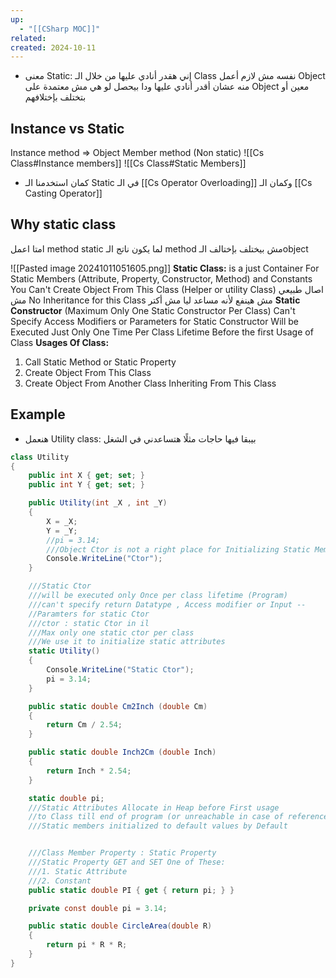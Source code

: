 ```yaml
---
up:
  - "[[CSharp MOC]]"
related: 
created: 2024-10-11
---
```

- معنى Static: إني هقدر أنادي عليها من خلال الـ Class نفسه مش لازم أعمل Object منه عشان أقدر أنادي عليها ودا بيحصل لو هي مش معتمدة على Object معين أو بتختلف بإختلافهم
## Instance vs Static
Instance method => Object Member method (Non static)
![[Cs Class#Instance members]]
![[Cs Class#Static Members]]
- كمان استخدمنا الـ Static في الـ [[Cs Operator Overloading]] وكمان الـ [[Cs Casting Operator]]
## Why static class
امتا اعمل method static لما يكون ناتج الـ method مش بيختلف بإختالف الـobject

![[Pasted image 20241011051605.png]]
**Static Class:** is a just Container For Static Members (Attribute, Property, Constructor, Method) and Constants
You Can't Create Object From This Class (Helper or utility Class) اصال طبيعي مش
No Inheritance for this Class مش هينفع لأنه مساعد ليا مش أكتر
**Static Constructor** (Maximum Only One Static Constructor Per Class)
Can't Specify Access Modifiers or Parameters for Static Constructor
Will be Executed Just Only One Time Per Class Lifetime Before the first Usage of Class
**Usages Of Class:**
1. Call Static Method or Static Property
2. Create Object From This Class
3. Create Object From Another Class Inheriting From This Class
## Example
- هنعمل Utility class: بيبقا فيها حاجات مثلًا هتساعدني في الشغل
```cs
class Utility
{
    public int X { get; set; }
    public int Y { get; set; }

    public Utility(int _X , int _Y)
    {
        X = _X;
        Y = _Y;
        //pi = 3.14; 
        ///Object Ctor is not a right place for Initializing Static Members
        Console.WriteLine("Ctor");
    }

    ///Static Ctor
    ///will be executed only Once per class lifetime (Program)
    ///can't specify return Datatype , Access modifier or Input -- 
    //Paramters for static Ctor
    ///ctor : static Ctor in il
    ///Max only one static ctor per class
    ///We use it to initialize static attributes
    static Utility()
    {
        Console.WriteLine("Static Ctor");
        pi = 3.14;
    }

    public static double Cm2Inch (double Cm)
    {
        return Cm / 2.54;
    }

    public static double Inch2Cm (double Inch)
    {
        return Inch * 2.54;
    }

    static double pi;
    ///Static Attributes Allocate in Heap before First usage 
    //to Class till end of program (or unreachable in case of reference Types)
    ///Static members initialized to default values by Default


    ///Class Member Property : Static Property
    ///Static Property GET and SET One of These:
    ///1. Static Attribute
    ///2. Constant
    public static double PI { get { return pi; } }

	private const double pi = 3.14;

    public static double CircleArea(double R)
    {
        return pi * R * R;
    }
}
```